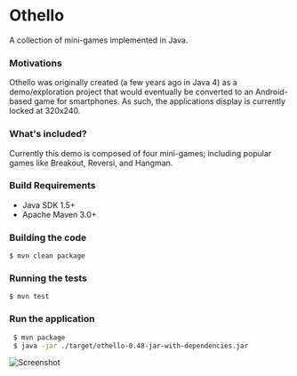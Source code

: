 # Othello

A collection of mini-games implemented in Java.

### Motivations

Othello was originally created (a few years ago in Java 4) as a demo/exploration project that would
eventually be converted to an Android-based game for smartphones. As such, the applications display
is currently locked at 320x240.

### What's included?

Currently this demo is composed of four mini-games; including popular games like Breakout, Reversi, and Hangman.

### Build Requirements

* Java SDK 1.5+
* Apache Maven 3.0+

### Building the code

    $ mvn clean package

### Running the tests

    $ mvn test   

### Run the application

```bash
 $ mvn package
 $ java -jar ./target/othello-0.48-jar-with-dependencies.jar
```
![Screenshot](/othello/Othello.png)